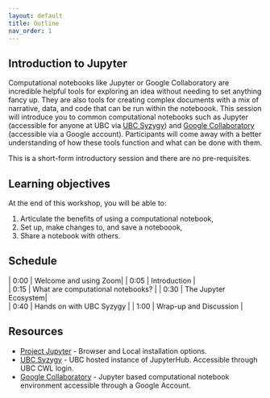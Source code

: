```yaml
---
layout: default
title: Outline
nav_order: 1
---
```


## Introduction to Jupyter

Computational notebooks like Jupyter or Google Collaboratory are incredible helpful tools for exploring an idea without needing to set anything fancy up. They are also tools for creating complex documents with a mix of narrative, data, and code that can be run within the noteboook. This session will introduce you to common computational notebooks such as Jupyter (accessible for anyone at UBC via [UBC Syzygy](https://ubc.syzygy.ca/)) and [Google Collaboratory](https://research.google.com/colaboratory/) (accessible via a Google account). Participants will come away with a better understanding of how these tools function and what can be done with them.

This is a short-form introductory session and there are no pre-requisites.

## Learning objectives

At the end of this workshop, you will be able to:
1. Articulate the benefits of using a computational notebook,
2. Set up, make changes to, and save a noteboook,
3. Share a notebook with others.

## Schedule

| 0:00 | Welcome and using Zoom|
| 0:05 | Introduction |  
| 0:15 | What are computational notebooks? |
| 0:30 | The Jupyter Ecosystem|   
| 0:40 | Hands on with UBC Syzygy |
| 1:00 | Wrap-up and Discussion |

## Resources
* [Project Jupyter](https://jupyter.org/) - Browser and Local installation options.
* [UBC Syzygy](https://ubc.syzygy.ca/) - UBC hosted instance of JupyterHub. Accessible through UBC CWL login.
* [Google Collaboratory](https://research.google.com/colaboratory/) - Jupyter based computational notebook environment accessible through a Google Account.
